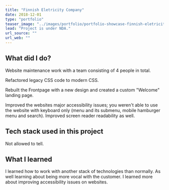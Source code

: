 ```yaml
---
title: "Finnish Eletricity Company"
date: 2018-12-01
type: "portfolio"
teaser_image: "../images/portfolio/portfolio-showcase-finnish-eletricity-company.jpg"
lead: "Project is under NDA."
url_source: ""
url_web: ""
---
```


## What did I do?

Website maintenance work with a team consisting of 4 people in total.

Refactored legacy CSS code to modern CSS.

Rebuilt the Frontpage with a new design and created a custom "Welcome" landing page.

Improved the websites major accessibility issues; you weren't able to use the website with keyboard only (menu and its submenu, mobile hamburger menu and search). Improved screen reader readability as well.


## Tech stack used in this project

Not allowed to tell.

## What I learned

I learned how to work with another stack of technologies than normally. As well learning about being more vocal with the customer. I learned more about improving accessibility issues on websites.